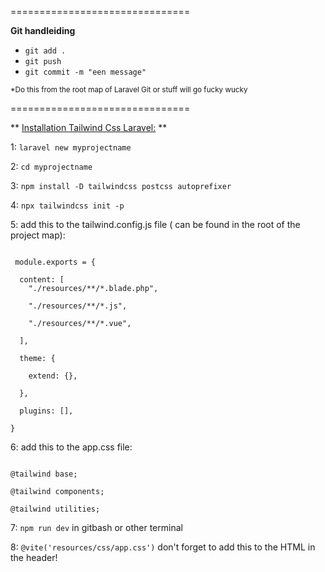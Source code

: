 ===============================

**Git handleiding**

- ``` git add . ```
- ``` git push ```
- ``` git commit -m "een message" ```

<sup> *Do this from the root map of Laravel Git or stuff will go fucky wucky </sup>


===============================

** [Installation Tailwind Css Laravel:](https://tailwindcss.com/docs/guides/laravel) **


1: ``` laravel new myprojectname ```

2: ``` cd myprojectname ```

3: ``` npm install -D tailwindcss postcss autoprefixer ```

4: ``` npx tailwindcss init -p ```

5: add this to the tailwind.config.js file ( can be found in the root of the project map):
```

 module.exports = {
 
  content: [
    "./resources/**/*.blade.php",
    
    "./resources/**/*.js",
    
    "./resources/**/*.vue",
    
  ],
  
  theme: {
  
    extend: {},
    
  },
  
  plugins: [],
  
}

```
6: add this to the app.css file:
```

@tailwind base;

@tailwind components;

@tailwind utilities;

```
7: ``` npm run dev ``` 
in gitbash or other terminal


8:  ``` @vite('resources/css/app.css') ```
don't forget to add this to the HTML in the header!

